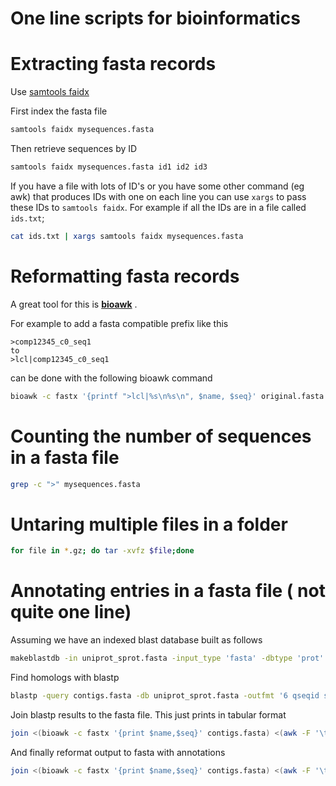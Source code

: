 # One line scripts for bioinformatics

# Extracting fasta records

Use [samtools faidx](http://www.htslib.org/doc/samtools.html)

First index the fasta file

```bash
samtools faidx mysequences.fasta
```

Then retrieve sequences by ID 

```bash
samtools faidx mysequences.fasta id1 id2 id3
```

If you have a file with lots of ID's or you have some other command (eg awk) that produces IDs with one on each line you can use `xargs` to pass these IDs to `samtools faidx`.  For example if all the IDs are in a file called `ids.txt`;

```bash
cat ids.txt | xargs samtools faidx mysequences.fasta
```

# Reformatting fasta records

A great tool for this is **[bioawk](https://github.com/lh3/bioawk)** .  

For example to add a fasta compatible prefix like this

	>comp12345_c0_seq1
	to
	>lcl|comp12345_c0_seq1

can be done with the following bioawk command

```bash
bioawk -c fastx '{printf ">lcl|%s\n%s\n", $name, $seq}' original.fasta > reformatted.fasta
```

# Counting the number of sequences in a fasta file

```bash
grep -c ">" mysequences.fasta
```

# Untaring multiple files in a folder

```bash
for file in *.gz; do tar -xvfz $file;done
```

# Annotating entries in a fasta file ( not quite one line)

Assuming we have an indexed blast database built as follows

```bash
makeblastdb -in uniprot_sprot.fasta -input_type 'fasta' -dbtype 'prot' -parse_seqids
```

Find homologs with blastp

```bash
blastp -query contigs.fasta -db uniprot_sprot.fasta -outfmt '6 qseqid sacc evalue stitle' -max_target_seqs 1 > contigs.blastp
```

Join blastp results to the fasta file. This just prints in tabular format

```bash
join <(bioawk -c fastx '{print $name,$seq}' contigs.fasta) <(awk -F '\t' '{print $1,$2,$3,$4}' contigs.blastp)
```

And finally reformat output to fasta with annotations

```bash
join <(bioawk -c fastx '{print $name,$seq}' contigs.fasta) <(awk -F '\t' '{print $1,$2,$3,$4}' contigs.blastp) | awk -F '\t' {printf(">%s %s\n%s\n",$1,$4,$2)}'
```
